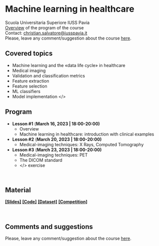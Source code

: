 # Machine learning in healthcare
Scuola Universitaria Superiore IUSS Pavia
<br>
[Overview](https://github.com/christiansalvatore/ml-in-healthcare-iusspavia/blob/main/L0a__overview.pdf) of the program of the course
<br>
Contact: christian.salvatore@iusspavia.it
<br>
Please, leave any comment/suggestion about the course [here](https://docs.google.com/forms/d/e/1FAIpQLScv6GB87NED6Dufv2K67YrP4yhGGHuBZk_je2G5EnhH7IRyzQ/viewform?usp=sf_link).

## Covered topics
* Machine learning and the «data life cycle» in healthcare
* Medical imaging
* Validation and classification metrics
* Feature extraction
* Feature selection
* ML classifiers
* Model implementation </>

## Program
* __Lesson #1__ (__March 16, 2023 \| 18:00-20:00)__ <br>
	* Overview
	* Machine learning in healthcare: introduction with clinical examples
* __Lesson #2__ (__March 20, 2023 \| 18:00-20:00)__ <br>
	* Medical-imaging techniques: X Rays, Computed Tomography
* __Lesson #3__ (__March 23, 2023 \| 18:00-20:00)__ <br>
	* Medical-imaging techniques: PET
	* The DICOM standard
	* </> exercise

<br>

## Material
[__[Slides]__](https://drive.google.com/drive/folders/1QjjutCJ5DEm9KVGApWlUuYPbIpBl-HPE?usp=sharing)
[__[Code]__](https://drive.google.com/drive/folders/1oGEkJD5VDR2XDQD3_qSlC-Qj8y-KwmlD?usp=sharing)
[__[Dataset]__](https://drive.google.com/drive/folders/1ughIQwT397LDUlY3LdtzExZ4ZkH82OMW?usp=sharing)
[__[Competition]__](https://www.kaggle.com/t/35810b4eb0ea4c698b3205ad2ed27684)

<br>

## Comments and suggestions
Please, leave any comment/suggestion about the course [here](https://docs.google.com/forms/d/e/1FAIpQLScv6GB87NED6Dufv2K67YrP4yhGGHuBZk_je2G5EnhH7IRyzQ/viewform?usp=sf_link).
